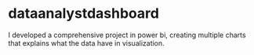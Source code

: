 # dataanalystdashboard
I developed a comprehensive project in power bi, creating multiple charts that explains what the data have in visualization.
